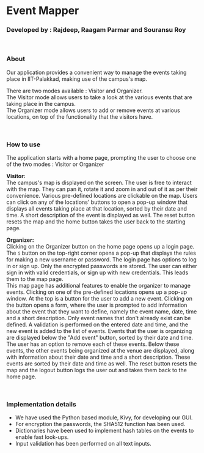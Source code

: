 # Event Mapper

### Developed by : Rajdeep, Raagam Parmar and Souransu Roy

<br>

### About

Our application provides a convenient way to manage the events taking place in IIT-Palakkad, making use of the campus's map.

There are two modes available : Visitor and Organizer. <br>
The Visitor mode allows users to take a look at the various events that are taking place in the campus.<br>
The Organizer mode allows users to add or remove events at various locations, on top of the functionality that the visitors have.

<br>

### How to use

The application starts with a home page, prompting the user to choose one of the two modes : Visitor or Organizer

<b> Visitor: </b><br>
The campus's map is displayed on the screen. The user is free to interact with the map. They can pan it, rotate it and zoom in and out of it as per their convenience. Various pre-defined locations are clickable on the map. Users can click on any of the locations' buttons to open a pop-up window that displays all events taking place at that location, sorted by their date and time. A short description of the event is displayed as well.
The reset button resets the map and the home button takes the user back to the starting page.

<b> Organizer: </b><br>
Clicking on the Organizer button on the home page opens up a login page. The `i` button on the top-right corner opens a pop-up that displays the rules for making a new username or password. The login page has options to log in or sign up. Only the encrypted passwords are stored. The user can either sign in with valid credentials, or sign up with new credentials. This leads them to the map page.<br>
This map page has additional features to enable the organizer to manage events. Clicking on one of the pre-defined locations opens up a pop-up window. At the top is a button for the user to add a new event. Clicking on the button opens a form, where the user is prompted to add information about the event that they want to define, namely the event name, date, time and a short description. Only event names that don't already exist can be defined. A validation is performed on the entered date and time, and the new event is added to the list of events. Events that the user is organizing are displayed below the "Add event" button, sorted by their date and time. The user has an option to remove each of these events. Below these events, the other events being organized at the venue are displayed, along with information about their date and time and a short description. These events are sorted by their date and time as well.
The reset button resets the map and the logout button logs the user out and takes them back to the home page.

<br>

### Implementation details

- We have used the Python based module, Kivy, for developing our GUI.
- For encryption the passwords, the SHA512 function has been used.
- Dictionaries have been used to implement hash tables on the events to enable fast look-ups.
- Input validation has been performed on all text inputs.
